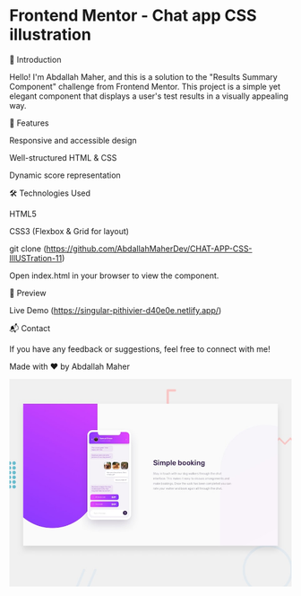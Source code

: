 # Frontend Mentor - Chat app CSS illustration

🌟 Introduction

Hello! I'm Abdallah Maher, and this is a solution to the "Results Summary Component" challenge from Frontend Mentor. This project is a simple yet elegant component that displays a user's test results in a visually appealing way.

🚀 Features

Responsive and accessible design

Well-structured HTML & CSS

Dynamic score representation

🛠 Technologies Used

HTML5

CSS3 (Flexbox & Grid for layout)

git clone (https://github.com/AbdallahMaherDev/CHAT-APP-CSS-IllUSTration-11)

Open index.html in your browser to view the component.

🎨 Preview

Live Demo (https://singular-pithivier-d40e0e.netlify.app/)

📬 Contact

If you have any feedback or suggestions, feel free to connect with me!

Made with ❤️ by Abdallah Maher

![Design preview for the Chat app CSS illustration coding challenge](./design/desktop-preview.jpg)


